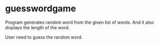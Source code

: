 # guesswordgame

Program generates random word from the given list of words. And it also displays the length of the word.

User need to guess the random word.
